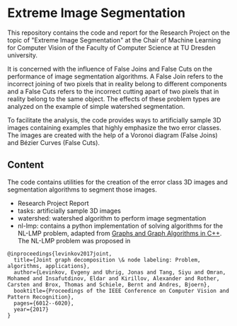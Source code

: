 # Extreme Image Segmentation

This repository contains the code and report for the Research Project on the topic of "Extreme Image Segmentation" at the Chair of Machine Learning for Computer Vision of the Faculty of Computer Science at TU Dresden university.

It is concerned with the influence of False Joins and False Cuts on the performance of image segmentation algorithms. A False Join refers to the incorrect joining of two pixels that in reality belong to different components and a False Cuts refers to the incorrect cutting apart of two pixels that in reality belong to the same object. The effects of these problem types are analyzed on the example of simple watershed segmentation. 

To facilitate the analysis, the code provides ways to artificially sample 3D images containing examples that highly emphasize the two error classes. The images are created with the help of a Voronoi diagram (False Joins) and Bézier Curves (False Cuts).

## Content
The code contains utilities for the creation of the error class 3D images and segmentation algorithms to segment those images.
- Research Project Report
- tasks: artificially sample 3D images
- watershed: watershed algorithm to perform image segmentation 
- nl-lmp: contains a python implementation of solving algorithms for the NL-LMP problem, adapted from [Graphs and Graph Algorithms in C++](https://github.com/bjoern-andres/graph). The NL-LMP problem was proposed in

```
@inproceedings{levinkov2017joint,
  title={Joint graph decomposition \& node labeling: Problem, algorithms, applications},
  author={Levinkov, Evgeny and Uhrig, Jonas and Tang, Siyu and Omran, Mohamed and Insafutdinov, Eldar and Kirillov, Alexander and Rother, Carsten and Brox, Thomas and Schiele, Bernt and Andres, Bjoern},
  booktitle={Proceedings of the IEEE Conference on Computer Vision and Pattern Recognition},
  pages={6012--6020},
  year={2017}
}
```
